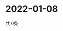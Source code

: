 # 2022-01-08
  共 0条

  <!-- BEGIN -->
  <!-- 最后更新时间Sat Jan 08 2022 08:06:13 GMT+0000 (Coordinated Universal Time) -->
  
  <!-- END -->
  
  